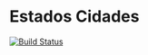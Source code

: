 # Estados Cidades

[![Build Status](https://travis-ci.com/dgmike/estados-cidades.svg?branch=master)](https://travis-ci.com/dgmike/estados-cidades)
